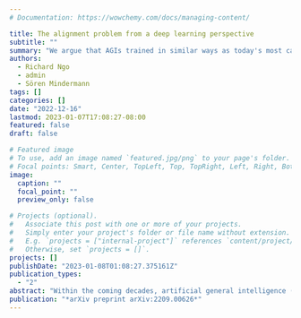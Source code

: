```yaml
---
# Documentation: https://wowchemy.com/docs/managing-content/

title: The alignment problem from a deep learning perspective
subtitle: ""
summary: "We argue that AGIs trained in similar ways as today's most capable models could learn to act deceptively to receive higher reward; learn internally-represented goals which generalize beyond their training distributions; and pursue those goals using power-seeking strategies."
authors:
  - Richard Ngo
  - admin
  - Sören Mindermann
tags: []
categories: []
date: "2022-12-16"
lastmod: 2023-01-07T17:08:27-08:00
featured: false
draft: false

# Featured image
# To use, add an image named `featured.jpg/png` to your page's folder.
# Focal points: Smart, Center, TopLeft, Top, TopRight, Left, Right, BottomLeft, Bottom, BottomRight.
image:
  caption: ""
  focal_point: ""
  preview_only: false

# Projects (optional).
#   Associate this post with one or more of your projects.
#   Simply enter your project's folder or file name without extension.
#   E.g. `projects = ["internal-project"]` references `content/project/deep-learning/index.md`.
#   Otherwise, set `projects = []`.
projects: []
publishDate: "2023-01-08T01:08:27.375161Z"
publication_types:
  - "2"
abstract: "Within the coming decades, artificial general intelligence (AGI) may surpass human capabilities at a wide range of important tasks. We outline a case for expecting that, without substantial effort to prevent it, AGIs could learn to pursue goals which are very undesirable (in other words, misaligned) from a human perspective. We argue that AGIs trained in similar ways as today's most capable models could learn to act deceptively to receive higher reward; learn internally-represented goals which generalize beyond their training distributions; and pursue those goals using power-seeking strategies. We outline how the deployment of misaligned AGIs might irreversibly undermine human control over the world, and briefly review research directions aimed at preventing these problems."
publication: "*arXiv preprint arXiv:2209.00626*"
---
```

